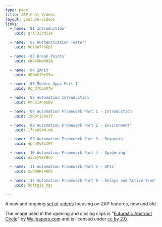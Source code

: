 ```yaml
---
type: page
title: ZAP Chat Videos
layout: youtube-videos
links:
  - name: '01 Introduction'
    uuid: qrAJ32rdi14

  - name: '02 Authentication Tester'
    uuid: RCi9W77bGpI

  - name: '03 Break Points'
    uuid: cKG4UWa082A

  - name: '04 ZAPit'
    uuid: 9RbmkT9rG5w

  - name: '05 Modern Apps Part 1'
    uuid: Rq_d7OLmMfw

  - name: '06 Automation Introduction'
    uuid: PnCbIAnauD8

  - name: '07 Automation Framework Part 1 - Introduction'
    uuid: 19Rptj2be1Y

  - name: '08 Automation Framework Part 2 - Environment'
    uuid: 1fcpU54N-mA

  - name: '09 Automation Framework Part 3 - Requests'
    uuid: 4phnMy9iCPY

  - name: '10 Automation Framework Part 4 - Spidering'
    uuid: WivoyVerBCo

  - name: '11 Automation Framework Part 5 - APIs'
    uuid: xuP00Ri460k

  - name: '12 Automation Framework Part 6 - Delays and Active Scan'
    uuid: hcftgjz_Vgc

---
```

A new and ongoing [set of videos](https://www.youtube.com/playlist?list=PLEBitBW-HlsvFEfyWdpLe6IlQoitjaPCX) focusing on ZAP features, new and old.

The image used in the opening and closing clips is "[Futuristic Abstract Circle](https://wallpapers.com/wallpapers/futuristic-abstract-circle-technology-r2jpndc499avsbtv.html)" by [Wallpapers.com](https://wallpapers.com) and is licensed under [cc by 2.0](https://creativecommons.org/licenses/by/2.0/).
